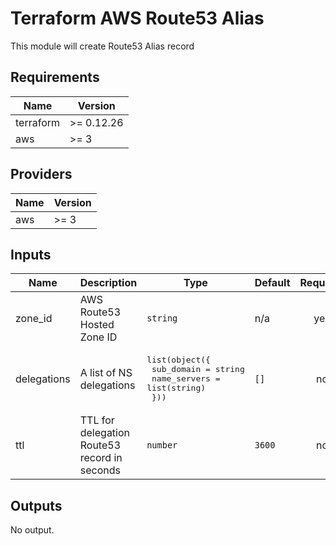 # Terraform AWS Route53 Alias

This module will create Route53 Alias record

<!-- BEGINNING OF PRE-COMMIT-TERRAFORM DOCS HOOK -->
## Requirements

| Name | Version |
|------|---------|
| terraform | >= 0.12.26 |
| aws | >= 3 |

## Providers

| Name | Version |
|------|---------|
| aws | >= 3 |

## Inputs

| Name | Description | Type | Default | Required |
|------|-------------|------|---------|:--------:|
| zone\_id | AWS Route53 Hosted Zone ID | `string` | n/a | yes |
| delegations | A list of NS delegations | <pre>list(object({<br>    sub_domain   = string<br>    name_servers = list(string)<br>  }))</pre> | `[]` | no |
| ttl | TTL for delegation Route53 record in seconds | `number` | `3600` | no |

## Outputs

No output.

<!-- END OF PRE-COMMIT-TERRAFORM DOCS HOOK -->
